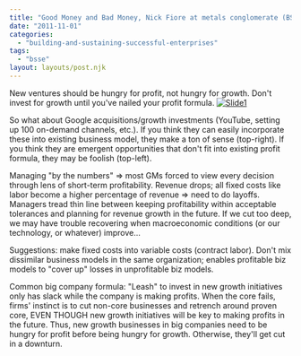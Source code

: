 ```yaml
---
title: "Good Money and Bad Money, Nick Fiore at metals conglomerate (BSSE, Monday, Week 9)"
date: "2011-11-01"
categories: 
  - "building-and-sustaining-successful-enterprises"
tags: 
  - "bsse"
layout: layouts/post.njk
---
```


New ventures should be hungry for profit, not hungry for growth. Don't invest for growth until you've nailed your profit formula. [![](images/Slide11-300x225.jpg "Slide1")](http://colinbarry.com/wp-content/uploads/2011/10/Slide11.jpg)

So what about Google acquisitions/growth investments (YouTube, setting up 100 on-demand channels, etc.). If you think they can easily incorporate these into existing business model, they make a ton of sense (top-right). If you think they are emergent opportunities that don't fit into existing profit formula, they may be foolish (top-left).

Managing "by the numbers" => most GMs forced to view every decision through lens of short-term profitability. Revenue drops; all fixed costs like labor become a higher percentage of revenue => need to do layoffs. Managers tread thin line between keeping profitability within acceptable tolerances and planning for revenue growth in the future. If we cut too deep, we may have trouble recovering when macroeconomic conditions (or our technology, or whatever) improve...

Suggestions: make fixed costs into variable costs (contract labor). Don't mix dissimilar business models in the same organization; enables profitable biz models to "cover up" losses in unprofitable biz models.

Common big company formula: "Leash" to invest in new growth initiatives only has slack while the company is making profits. When the core fails, firms' instinct is to cut non-core businesses and retrench around proven core, EVEN THOUGH new growth initiatives will be key to making profits in the future. Thus, new growth businesses in big companies need to be hungry for profit before being hungry for growth. Otherwise, they'll get cut in a downturn.

